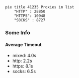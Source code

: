
```mermaid
pie title 41235 Proxies in list
    "HTTP" : 28850
    "HTTPS": 10948
    "SOCKS" : 8727
```

### Some Info
#### Average Timeout

- mixed: 4.0s
- http: 2.2s
- https: 8.1s
- socks: 6.5s
